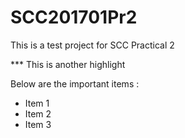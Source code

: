 # SCC201701Pr2
This is a test project for SCC Practical 2

*** This is another highlight

Below are the important items :
- Item 1
- Item 2
- Item 3
